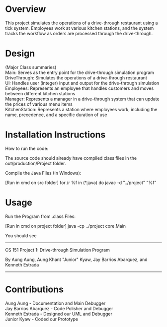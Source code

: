 # Overview
This project simulates the operations of a drive-through restaurant using a tick system. Employees work at various kitchen stations, and the system tracks the workflow as orders are processed through the drive-through.

# Design 
(Major Class summaries) <br/>
Main: Serves as the entry point for the drive-through simulation program <br/>
DriveThrough: Simulates the operations of a drive-through restaurant <br/>
UI: Handles user (integer) input and output for the drive-through simulation <br/>
Employees: Represents an employee that handles customers and moves between different kitchen stations <br/>
Manager: Represents a manager in a drive-through system that can update the prices of various menu items <br/>
KitchenStation: Represents a station where employees work, including the name, precedence, and a specific duration of use <br/>

# Installation Instructions
How to run the code:

The source code should already have compiled class files in the out/production/Project folder.

Compile the Java Files (In Windows):

[Run in cmd on src folder]
for /r %f in (*.java) do javac -d "../project" "%f"

# Usage
Run the Program from .class Files:

[Run in cmd on project folder]
java -cp ../project core.Main

You should see
- - - - - - - - - - - - - - - - - - - - - - - - - - - - - - - - - - - - - - - -

CS 151 Project 1: Drive-through Simulation Program

By Aung Aung, Aung Khant "Junior" Kyaw, Jay Barrios Abarquez, and Kenneth
Estrada

- - - - - - - - - - - - - - - - - - - - - - - - - - - - - - - - - - - - - - - -

# Contributions
Aung Aung - Documentation and Main Debugger <br/>
Jay Barrios Abarquez - Code Polisher and Debugger <br/>
Kenneth Estrada - Designed our UML and Debugger <br/>
Junior Kyaw - Coded our Prototype 

